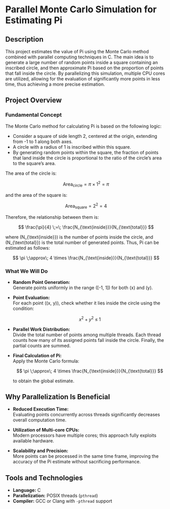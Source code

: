 # Parallel Monte Carlo Simulation for Estimating Pi

## Description

This project estimates the value of Pi using the Monte Carlo method combined with parallel computing techniques in C. The main idea is to generate a large number of random points inside a square containing an inscribed circle, and then approximate Pi based on the proportion of points that fall inside the circle. By parallelizing this simulation, multiple CPU cores are utilized, allowing for the evaluation of significantly more points in less time, thus achieving a more precise estimation.

## Project Overview

### Fundamental Concept

The Monte Carlo method for calculating Pi is based on the following logic:

- Consider a square of side length 2, centered at the origin, extending from -1 to 1 along both axes.
- A circle with a radius of 1 is inscribed within this square.
- By generating random points within the square, the fraction of points that land inside the circle is proportional to the ratio of the circle’s area to the square’s area.

The area of the circle is:

$$
\text{Area}_{\text{circle}} = \pi \times 1^2 = \pi
$$

and the area of the square is:

$$
\text{Area}_{\text{square}} = 2^2 = 4
$$

Therefore, the relationship between them is:

$$
\frac{\pi}{4} \;=\; \frac{N_{\text{inside}}}{N_{\text{total}}}
$$

where \(N_{\text{inside}}\) is the number of points inside the circle, and \(N_{\text{total}}\) is the total number of generated points. Thus, Pi can be estimated as follows:

$$
\pi \;\approx\; 4 \times \frac{N_{\text{inside}}}{N_{\text{total}}}
$$

### What We Will Do

- **Random Point Generation:**  
  Generate points uniformly in the range \([-1, 1]\) for both \(x\) and \(y\).

- **Point Evaluation:**  
  For each point \((x, y)\), check whether it lies inside the circle using the condition:

  $$
  x^2 + y^2 \;\le\; 1
  $$

- **Parallel Work Distribution:**  
  Divide the total number of points among multiple threads. Each thread counts how many of its assigned points fall inside the circle. Finally, the partial counts are summed.

- **Final Calculation of Pi:**  
  Apply the Monte Carlo formula:

  $$
  \pi \;\approx\; 4 \times \frac{N_{\text{inside}}}{N_{\text{total}}}
  $$

  to obtain the global estimate.

## Why Parallelization Is Beneficial

- **Reduced Execution Time:**  
  Evaluating points concurrently across threads significantly decreases overall computation time.

- **Utilization of Multi-core CPUs:**  
  Modern processors have multiple cores; this approach fully exploits available hardware.

- **Scalability and Precision:**  
  More points can be processed in the same time frame, improving the accuracy of the Pi estimate without sacrificing performance.

## Tools and Technologies

- **Language:** C  
- **Parallelization:** POSIX threads (`pthread`)  
- **Compiler:** GCC or Clang with `-pthread` support

